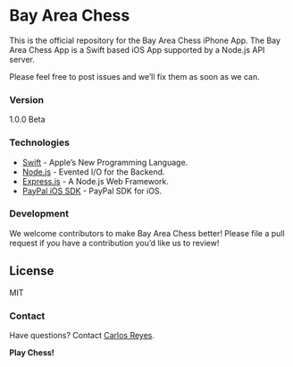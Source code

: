 # Bay Area Chess

This is the official repository for the Bay Area Chess iPhone
App. The Bay Area Chess App is a Swift based iOS App supported by 
a Node.js API server.

Please feel free to post issues and we’ll fix
them as soon as we can.

### Version
1.0.0 Beta

### Technologies

* [Swift] - Apple’s New Programming Language.
* [Node.js] - Evented I/O for the Backend.
* [Express.js] - A Node.js Web Framework.
* [PayPal iOS SDK] - PayPal SDK for iOS.

### Development

We welcome contributors to make Bay Area Chess better!
Please file a pull request if you have a contribution you’d
like us to review!

License
----

MIT

### Contact

Have questions? Contact [Carlos Reyes].

**Play Chess!**

[Carlos Reyes]:http://carlos.vc/
[Node.js]:http://nodejs.org
[Express.js]:http://expressjs.com
[Swift]:https://www.apple.com/swift/
[PayPal iOS SDK]:https://github.com/paypal/PayPal-iOS-SDK
